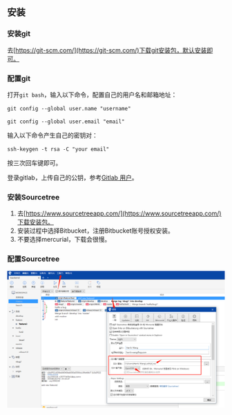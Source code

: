 ## 安装

### 安装git

去[https://git-scm.com/](https://git-scm.com/)下载git安装包，默认安装即可。


### 配置git

打开`git bash`，输入以下命令，配置自己的用户名和邮箱地址：

```shell
git config --global user.name "username"
```

```shell
git config --global user.email "email"
```

输入以下命令产生自己的密钥对：

```shell
ssh-keygen -t rsa -C "your email"
```
按三次回车键即可。

登录gitlab，上传自己的公钥，参考[Gitlab 用户](./../gitlab/user.md)。


### 安装Sourcetree

1. 去[https://www.sourcetreeapp.com/](https://www.sourcetreeapp.com/)下载安装包。
2. 安装过程中选择Bitbucket，注册Bitbucket账号授权安装。
3. 不要选择mercurial，下载会很慢。


### 配置Sourcetree

![](./../../img/sourcetree/openssh.jpg)

